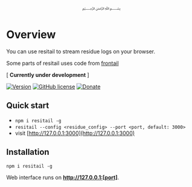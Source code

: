 <p align="center">
  ﷽
</p>

# Overview
You can use resitail to stream residue logs on your browser.

Some parts of resitail uses code from [frontail](https://github.com/mthenw/frontail)

[ **Currently under development** ]

[![Version](https://img.shields.io/npm/v/resitail.svg)](https://www.npmjs.com/package/resitail)
[![GitHub license](https://img.shields.io/badge/License-Apache%202.0-blue.svg)](https://github.com/muflihun/resitail/blob/master/LICENSE)
[![Donate](https://img.shields.io/badge/Donate-PayPal-green.svg)](https://www.paypal.me/MuflihunDotCom/25)

## Quick start

- `npm i resitail -g`
- `resitail --config <residue_config> --port <port, default: 3000>`
- visit [http://127.0.0.1:3000](http://127.0.0.1:3000)

## Installation

    npm i resitail -g
    
Web interface runs on **http://127.0.0.1:[port]**.

